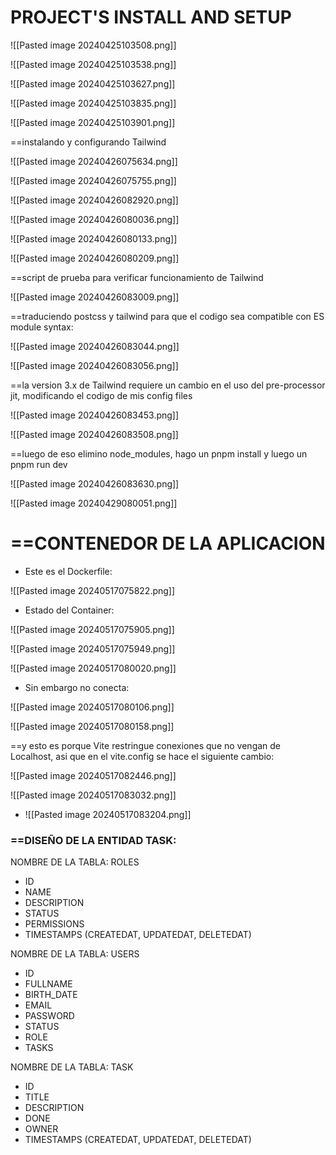 
PROJECT'S INSTALL AND SETUP
=

![[Pasted image 20240425103508.png]]

![[Pasted image 20240425103538.png]]

![[Pasted image 20240425103627.png]]


![[Pasted image 20240425103835.png]]

![[Pasted image 20240425103901.png]]

==instalando y configurando Tailwind

![[Pasted image 20240426075634.png]]

![[Pasted image 20240426075755.png]]

![[Pasted image 20240426082920.png]]

![[Pasted image 20240426080036.png]]

![[Pasted image 20240426080133.png]]

![[Pasted image 20240426080209.png]]

==script de prueba para verificar funcionamiento de Tailwind

![[Pasted image 20240426083009.png]]

==traduciendo postcss y tailwind para que el codigo sea compatible con ES module syntax:

![[Pasted image 20240426083044.png]]

![[Pasted image 20240426083056.png]]

==la version 3.x de Tailwind requiere un cambio en el uso del pre-processor jit, modificando el codigo de mis config files

![[Pasted image 20240426083453.png]]

![[Pasted image 20240426083508.png]]

==luego de eso elimino node_modules, hago un pnpm install y luego un pnpm run dev

![[Pasted image 20240426083630.png]]


![[Pasted image 20240429080051.png]]

==CONTENEDOR DE LA APLICACION
=

- Este es el Dockerfile:

![[Pasted image 20240517075822.png]]


- Estado del Container:

![[Pasted image 20240517075905.png]]

![[Pasted image 20240517075949.png]]

![[Pasted image 20240517080020.png]]


- Sin embargo no conecta:

![[Pasted image 20240517080106.png]]

![[Pasted image 20240517080158.png]]

==y esto es porque Vite restringue conexiones que no vengan de Localhost, asi que en el vite.config se hace el siguiente cambio:

![[Pasted image 20240517082446.png]]

![[Pasted image 20240517083032.png]]

- ![[Pasted image 20240517083204.png]]


### ==DISEÑO DE LA ENTIDAD TASK:

NOMBRE DE LA TABLA: ROLES
- ID
- NAME
- DESCRIPTION
- STATUS
- PERMISSIONS
- TIMESTAMPS (CREATEDAT, UPDATEDAT, DELETEDAT)

NOMBRE DE LA TABLA: USERS
- ID
- FULLNAME
- BIRTH_DATE
- EMAIL
- PASSWORD
- STATUS
- ROLE
- TASKS


NOMBRE DE LA TABLA: TASK

- ID
- TITLE
- DESCRIPTION
- DONE
- OWNER
- TIMESTAMPS (CREATEDAT, UPDATEDAT, DELETEDAT)